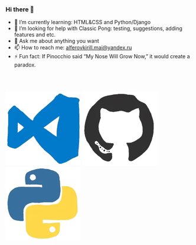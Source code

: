 ### Hi there 👋

- 🌱 I’m currently learning: HTML&CSS and Python/Django
- 🤔 I’m looking for help with Classic Pong: testing, suggestions, adding features and etc.
- 💬 Ask me about anything you want
- 📫 How to reach me: alferovkirill.mai@yandex.ru
- ⚡ Fun fact: If Pinocchio said “My Nose Will Grow Now,” it would create a paradox.
<br><br><br><br>

![image](https://raw.githubusercontent.com/AlferovKirill/AlferovKirill/main/GIFs/A2.webp)
![image](https://raw.githubusercontent.com/AlferovKirill/AlferovKirill/main/GIFs/A1.webp)
![image](https://raw.githubusercontent.com/AlferovKirill/AlferovKirill/main/GIFs/A3.webp)
